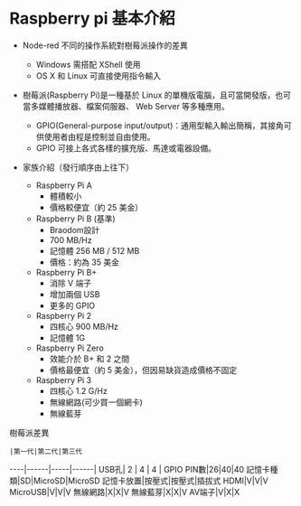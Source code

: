 # Raspberry pi 基本介紹
+ Node-red 不同的操作系統對樹莓派操作的差異
    - Windows 需搭配 XShell 使用
    - OS X 和 Linux 可直接使用指令輸入

+ 樹莓派(Raspberry Pi)是一種基於 Linux 的單機版電腦，且可當開發版，也可當多媒體播放器、檔案伺服器、 Web Server 等多種應用。
    - GPIO(General-purpose input/output)：通用型輸入輸出簡稱，其接角可供使用者由程是控制並自由使用。
    - GPIO 可接上各式各樣的擴充版、馬達或電器設備。

+ 家族介紹（發行順序由上往下）
    - Raspberry Pi A
        * 體積較小
        * 價格較便宜（約 25 美金）
    - Raspberry Pi B (基準)
        * Braodom設計
        * 700 MB/Hz
        * 記憶體 256 MB / 512 MB
        * 價格：約為 35 美金
    - Raspberry Pi B+
        * 消除 V 端子
        * 增加兩個 USB
        * 更多的 GPIO
    - Raspberry Pi 2
        * 四核心 900 MB/Hz
        * 記憶體 1G
    - Raspberry Pi Zero
        * 效能介於 B+ 和 2 之間
        * 價格最便宜（約 5 美金），但因易缺貨造成價格不固定
    - Raspberry Pi 3
        * 四核心 1.2 G/Hz
        * 無線網路(可少買一個網卡)
        * 無線藍芽

樹莓派差異

    |第一代|第二代|第三代
----|------|-----|------|
USB孔|  2  |  4 |   4  |
GPIO PIN數|26|40|40
記憶卡種類|SD|MicroSD|MicroSD
記憶卡放置|按壓式|按壓式|插拔式
HDMI|V|V|V
MicroUSB|V|V|V
無線網路|X|X|V
無線藍芽|X|X|V
AV端子|V|X|X